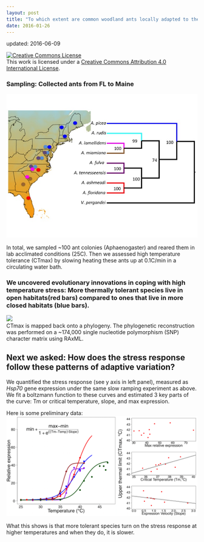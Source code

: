 ```yaml
---
layout: post
title: "To which extent are common woodland ants locally adapted to their environment?"
date: 2016-01-26
---
```


updated: 2016-06-09

<a rel="license" href="http://creativecommons.org/licenses/by/4.0/"><img alt="Creative Commons License" style="border-width:0" src="https://i.creativecommons.org/l/by/4.0/88x31.png" /></a><br />This work is licensed under a <a rel="license" href="http://creativecommons.org/licenses/by/4.0/">Creative Commons Attribution 4.0 International License</a>.


### Sampling: Collected ants from FL to Maine    
<img src="/assets/20160126_Sampling_map.jpg" />       

In total, we sampled ~100 ant colonies (Aphaenogaster) and reared them in lab acclimated conditions (25C). 
Then we assessed high temperature tolerance (CTmax) by slowing heating these ants up at 0.1C/min in a circulating water bath.     


### We uncovered evolutionary innovations in coping with high temperature stress: More thermally tolerant species live in open habitats(red bars) compared to ones that live in more closed habitats (blue bars).  
![](https://cloud.githubusercontent.com/assets/4654474/15440169/f892a2b6-1ea1-11e6-9894-0c8109cc6cdd.png)     
CTmax is mapped back onto a phylogeny. The phylogenetic reconstruction was performed on a ~174,000 single nucleotide polymorphism (SNP) character matrix using RAxML. 

## Next we asked: How does the stress response follow these patterns of adaptive variation?    

We quantified the stress response (see y axis in left panel), measured as _Hsp70_ gene expression under the same slow ramping experiment as above. We fit a boltzmann function to these curves and estimated 3 key parts of the curve: Tm or critical temperature, slope, and max expression. 

Here is some preliminary data:     
<img src="/assets/20160126_hsp_reaction_norms.png" />     

What this shows is that more tolerant species turn on the stress response at higher temperatures and when they do, it is slower.    